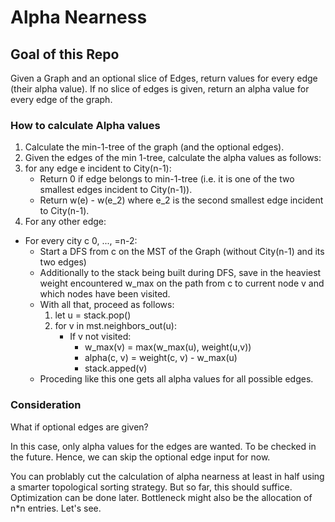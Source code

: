 # Alpha Nearness

## Goal of this Repo
Given a Graph and an optional slice of Edges, return values for every edge (their alpha value).
If no slice of edges is given, return an alpha value for every edge of the graph.

### How to calculate Alpha values
1. Calculate the min-1-tree of the graph (and the optional edges).
2. Given the edges of the min 1-tree, calculate the alpha values as follows:
3. for any edge e incident to City(n-1):
    - Return 0 if edge belongs to min-1-tree (i.e. it is one of the two smallest edges incident to City(n-1)).
    - Return w(e) - w(e_2) where e_2 is the second smallest edge incident to City(n-1).
4. For any other edge:
  - For every city c 0, ..., =n-2:
    - Start a DFS from c on the MST of the Graph (without City(n-1) and its two edges)
    - Additionally to the stack being built during DFS, save in the heaviest weight encountered w_max on the path from c to current node v and which nodes have been visited.
    - With all that, proceed as follows:
        1. let u = stack.pop()
        2. for v in mst.neighbors_out(u):
            - If v not visited:
                - w_max(v) = max(w_max(u), weight(u,v))
                - alpha(c, v) = weight(c, v) - w_max(u)
                - stack.apped(v)
    - Proceding like this one gets all alpha values for all possible edges.

### Consideration
What if optional edges are given?

In this case, only alpha values for the edges are wanted.
To be checked in the future.
Hence, we can skip the optional edge input for now.


You can problably cut the calculation of alpha nearness at least in half using a smarter topological sorting strategy. But so far, this should suffice.
Optimization can be done later. Bottleneck might also be the allocation of n*n entries. Let's see.
